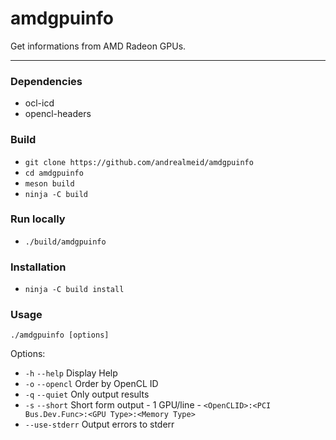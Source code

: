 # amdgpuinfo

Get informations from AMD Radeon GPUs.

---

### Dependencies

* ocl-icd
* opencl-headers

### Build

* `git clone https://github.com/andrealmeid/amdgpuinfo`
* `cd amdgpuinfo`
* `meson build`
* `ninja -C build`

### Run locally

* `./build/amdgpuinfo`

### Installation

* `ninja -C build install`

### Usage

`./amdgpuinfo [options]`

Options:
* `-h` `--help` Display Help
* `-o` `--opencl` Order by OpenCL ID
* `-q` `--quiet` Only output results
* `-s` `--short` Short form output - 1 GPU/line - `<OpenCLID>:<PCI Bus.Dev.Func>:<GPU Type>:<Memory Type>`
* `--use-stderr` Output errors to stderr

